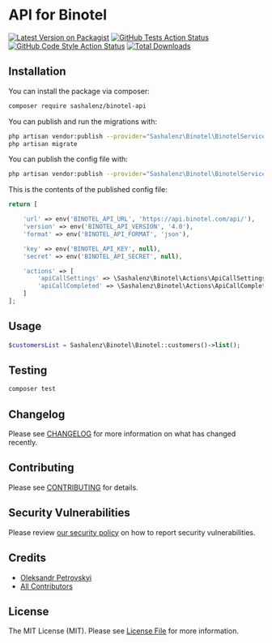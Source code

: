 # API for Binotel

[![Latest Version on Packagist](https://img.shields.io/packagist/v/sashalenz/binotel-api.svg?style=flat-square)](https://packagist.org/packages/sashalenz/binotel-api)
[![GitHub Tests Action Status](https://img.shields.io/github/workflow/status/sashalenz/binotel-api/run-tests?label=tests)](https://github.com/sashalenz/binotel-api/actions?query=workflow%3ATests+branch%3Amaster)
[![GitHub Code Style Action Status](https://img.shields.io/github/workflow/status/sashalenz/binotel-api/Check%20&%20fix%20styling?label=code%20style)](https://github.com/sashalenz/binotel-api/actions?query=workflow%3A"Check+%26+fix+styling"+branch%3Amaster)
[![Total Downloads](https://img.shields.io/packagist/dt/sashalenz/binotel-api.svg?style=flat-square)](https://packagist.org/packages/sashalenz/binotel-api)

## Installation

You can install the package via composer:

```bash
composer require sashalenz/binotel-api
```

You can publish and run the migrations with:

```bash
php artisan vendor:publish --provider="Sashalenz\Binotel\BinotelServiceProvider" --tag="binotel-api-migrations"
php artisan migrate
```

You can publish the config file with:
```bash
php artisan vendor:publish --provider="Sashalenz\Binotel\BinotelServiceProvider" --tag="binotel-api-config"
```

This is the contents of the published config file:

```php
return [

    'url' => env('BINOTEL_API_URL', 'https://api.binotel.com/api/'),
    'version' => env('BINOTEL_API_VERSION', '4.0'),
    'format' => env('BINOTEL_API_FORMAT', 'json'),

    'key' => env('BINOTEL_API_KEY', null),
    'secret' => env('BINOTEL_API_SECRET', null),

    'actions' => [
        'apiCallSettings' => \Sashalenz\Binotel\Actions\ApiCallSettings::class,
        'apiCallCompleted' => \Sashalenz\Binotel\Actions\ApiCallCompleted::class
    ]
];
```

## Usage

```php
$customersList = Sashalenz\Binotel\Binotel::customers()->list();
```

## Testing

```bash
composer test
```

## Changelog

Please see [CHANGELOG](CHANGELOG.md) for more information on what has changed recently.

## Contributing

Please see [CONTRIBUTING](.github/CONTRIBUTING.md) for details.

## Security Vulnerabilities

Please review [our security policy](../../security/policy) on how to report security vulnerabilities.

## Credits

- [Oleksandr Petrovskyi](https://github.com/sashalenz)
- [All Contributors](../../contributors)

## License

The MIT License (MIT). Please see [License File](LICENSE.md) for more information.
